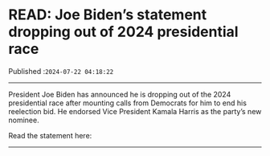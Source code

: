 # READ: Joe Biden’s statement dropping out of 2024 presidential race

Published :`2024-07-22 04:18:22`

---

President Joe Biden has announced he is dropping out of the 2024 presidential race after mounting calls from Democrats for him to end his reelection bid. He endorsed Vice President Kamala Harris as the party’s new nominee.

Read the statement here:

---

